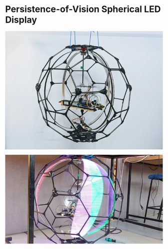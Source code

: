 # Persistence-of-Vision Spherical LED Display

![final construction](https://github.com/luishowell/drone-ball/blob/master/images/construction_img_small.png?raw=true)

![while running](https://github.com/luishowell/drone-ball/blob/master/images/running_img_small.png?raw=true)

